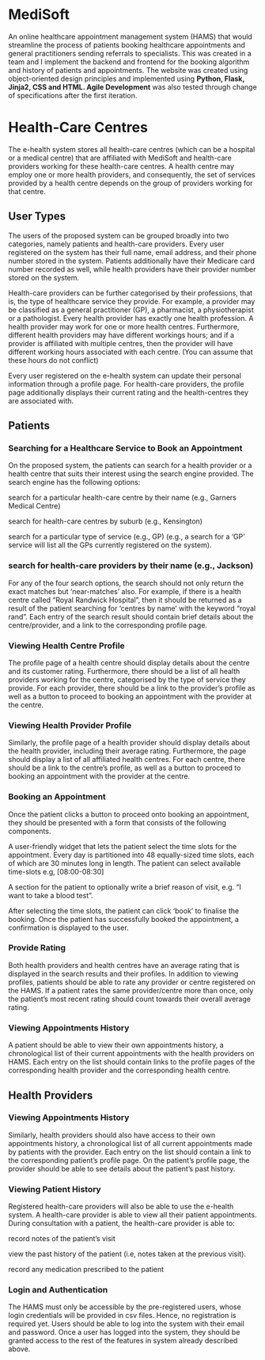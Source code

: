 # MediSoft
An online healthcare appointment management system (HAMS) that would streamline the process of patients booking healthcare appointments and general practitioners sending referrals to specialists. This was created in a team and I implement the backend and frontend for the booking algorithm and history of patients and appointments. The website was created using object-oriented design principles and implemented using **Python, Flask, Jinja2, CSS and HTML. Agile Development** was also tested through change of specifications after the first iteration. 

# Health-Care Centres

The e-health system stores all health-care centres (which can be a hospital or a medical centre) that are affiliated with MediSoft and health-care providers working for these health-care centres. A health centre may employ one or more health providers, and consequently, the set of services provided by a health centre depends on the group of providers working for that centre.

## User Types

The users of the proposed system can be grouped broadly into two categories, namely patients and health-care providers. Every user registered on the system has their full name, email address, and their phone number stored in the system. Patients additionally have their Medicare card number recorded as well, while health providers have their provider number stored on the system.

Health-care providers can be further categorised by their professions, that is, the type of healthcare service they provide. For example, a provider may be classified as a general practitioner (GP), a pharmacist, a physiotherapist or a pathologist. Every health provider has exactly one health profession. A health provider may work for one or more health centres. Furthermore, different health providers may have different workings hours; and if a provider is affiliated with multiple centres, then the provider will have different working hours associated with each centre. (You can assume that these hours do not conflict)

Every user registered on the e-health system can update their personal information through a profile page. For health-care providers, the profile page additionally displays their current rating and the health-centres they are associated with.

## Patients

### Searching for a Healthcare Service to Book an Appointment

On the proposed system, the patients can search for a health provider or a health centre that suits their interest using the search engine provided. The search engine has the following options:

search for a particular health-care centre by their name (e.g., Garners Medical Centre)

search for health-care centres by suburb (e.g., Kensington)

search for a particular type of service (e.g., GP) (e.g., a search for a ‘GP’ service will list all the GPs currently registered on the system).

### search for health-care providers by their name (e.g., Jackson)

For any of the four search options, the search should not only return the exact matches but ‘near-matches’ also. For example, if there is a health centre called “Royal Randwick Hospital”, then it should be returned as a result of the patient searching for ‘centres by name’ with the keyword “royal rand”. Each entry of the search result should contain brief details about the centre/provider, and a link to the corresponding profile page.

### Viewing Health Centre Profile

The profile page of a health centre should display details about the centre and its customer rating. Furthermore, there should be a list of all health providers working for the centre, categorised by the type of service they provide. For each provider, there should be a link to the provider’s profile as well as a button to proceed to booking an appointment with the provider at the centre.

### Viewing Health Provider Profile

Similarly, the profile page of a health provider should display details about the health provider, including their average rating. Furthermore, the page should display a list of all affiliated health centres. For each centre, there should be a link to the centre’s profile, as well as a button to proceed to booking an appointment with the provider at the centre.

### Booking an Appointment

Once the patient clicks a button to proceed onto booking an appointment, they should be presented with a form that consists of the following components.

A user-friendly widget that lets the patient select the time slots for the appointment. Every day is partitioned into 48 equally-sized time slots, each of which are 30 minutes long in length. The patient can select available time-slots e.g, [08:00-08:30]

A section for the patient to optionally write a brief reason of visit, e.g. “I want to take a blood test”.

After selecting the time slots, the patient can click ‘book’ to finalise the booking. Once the patient has successfully booked the appointment, a confirmation is displayed to the user.

### Provide Rating

Both health providers and health centres have an average rating that is displayed in the search results and their profiles. In addition to viewing profiles, patients should be able to rate any provider or centre registered on the HAMS. If a patient rates the same provider/centre more than once, only the patient’s most recent rating should count towards their overall average rating.

### Viewing Appointments History

A patient should be able to view their own appointments history, a chronological list of their current appointments with the health providers on HAMS. Each entry on the list should contain links to the profile pages of the corresponding health provider and the corresponding health centre.

## Health Providers

### Viewing Appointments History

Similarly, health providers should also have access to their own appointments history, a chronological list of all current appointments made by patients with the provider. Each entry on the list should contain a link to the corresponding patient’s profile page. On the patient’s profile page, the provider should be able to see details about the patient’s past history.

### Viewing Patient History

Registered health-care providers will also be able to use the e-health system. A health-care provider is able to view all their patient appointments. During consultation with a patient, the health-care provider is able to:

record notes of the patient’s visit

view the past history of the patient (i.e, notes taken at the previous visit).

record any medication prescribed to the patient

### Login and Authentication

The HAMS must only be accessible by the pre-registered users, whose login credentials will be provided in csv files. Hence, no registration is required yet. Users should be able to log into the system with their email and password. Once a user has logged into the system, they should be granted access to the rest of the features in system already described above.
